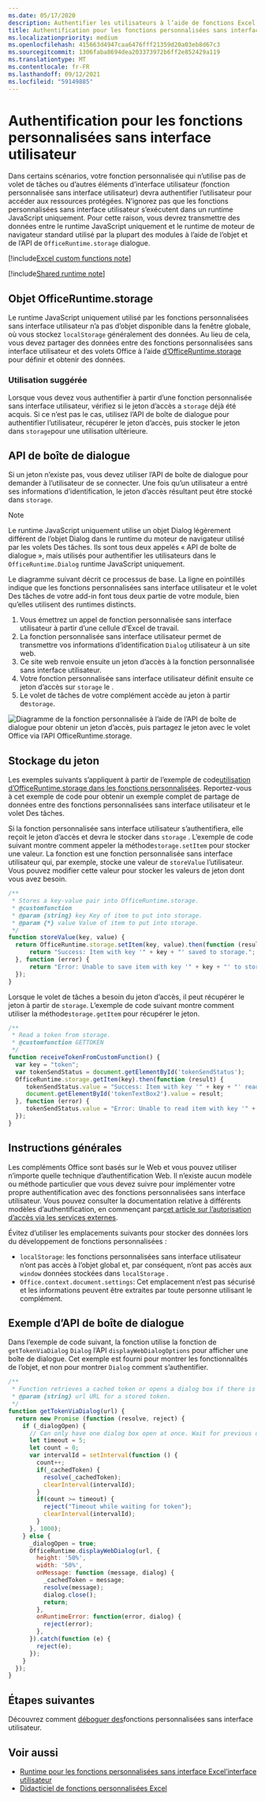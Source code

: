 ```yaml
---
ms.date: 05/17/2020
description: Authentifier les utilisateurs à l’aide de fonctions Excel qui n’utilisent pas le volet Des tâches.
title: Authentification pour les fonctions personnalisées sans interface utilisateur
ms.localizationpriority: medium
ms.openlocfilehash: 415663d4947caa6476fff21359d20a03eb8d67c3
ms.sourcegitcommit: 1306faba8694dea203373972b6ff2e852429a119
ms.translationtype: MT
ms.contentlocale: fr-FR
ms.lasthandoff: 09/12/2021
ms.locfileid: "59149885"
---
```

# <a name="authentication-for-ui-less-custom-functions"></a>Authentification pour les fonctions personnalisées sans interface utilisateur

Dans certains scénarios, votre fonction personnalisée qui n’utilise pas de volet de tâches ou d’autres éléments d’interface utilisateur (fonction personnalisée sans interface utilisateur) devra authentifier l’utilisateur pour accéder aux ressources protégées. N’ignorez pas que les fonctions personnalisées sans interface utilisateur s’exécutent dans un runtime JavaScript uniquement. Pour cette raison, vous devrez transmettre des données entre le runtime JavaScript uniquement et le runtime de moteur de navigateur standard utilisé par la plupart des modules à l’aide de l’objet et de l’API de `OfficeRuntime.storage` dialogue.

[!include[Excel custom functions note](../includes/excel-custom-functions-note.md)]

[!include[Shared runtime note](../includes/shared-runtime-note.md)]

## <a name="officeruntimestorage-object"></a>Objet OfficeRuntime.storage

Le runtime JavaScript uniquement utilisé par les fonctions personnalisées sans interface utilisateur n’a pas d’objet disponible dans la fenêtre globale, où vous stockez `localStorage` généralement des données. Au lieu de cela, vous devez partager des données entre des fonctions personnalisées sans interface utilisateur et des volets Office à l’aide [d’OfficeRuntime.storage](/javascript/api/office-runtime/officeruntime.storage) pour définir et obtenir des données.

### <a name="suggested-usage"></a>Utilisation suggérée

Lorsque vous devez vous authentifier à partir d’une fonction personnalisée sans interface utilisateur, vérifiez si le jeton d’accès a `storage` déjà été acquis. Si ce n’est pas le cas, utilisez l’API de boîte de dialogue pour authentifier l’utilisateur, récupérer le jeton d’accès, puis stocker le jeton dans `storage`pour une utilisation ultérieure.

## <a name="dialog-api"></a>API de boîte de dialogue

Si un jeton n’existe pas, vous devez utiliser l’API de boîte de dialogue pour demander à l’utilisateur de se connecter. Une fois qu’un utilisateur a entré ses informations d’identification, le jeton d’accès résultant peut être stocké dans `storage`.

> [!NOTE]
> Le runtime JavaScript uniquement utilise un objet Dialog légèrement différent de l’objet Dialog dans le runtime du moteur de navigateur utilisé par les volets Des tâches. Ils sont tous deux appelés « API de boîte de dialogue », mais utilisés pour authentifier les utilisateurs dans le `OfficeRuntime.Dialog` runtime JavaScript uniquement.

Le diagramme suivant décrit ce processus de base. La ligne en pointillés indique que les fonctions personnalisées sans interface utilisateur et le volet Des tâches de votre add-in font tous deux partie de votre module, bien qu’elles utilisent des runtimes distincts.

1. Vous émettrez un appel de fonction personnalisée sans interface utilisateur à partir d’une cellule d’Excel de travail.
2. La fonction personnalisée sans interface utilisateur permet de transmettre vos informations d’identification `Dialog` utilisateur à un site web.
3. Ce site web renvoie ensuite un jeton d’accès à la fonction personnalisée sans interface utilisateur.
4. Votre fonction personnalisée sans interface utilisateur définit ensuite ce jeton d’accès sur `storage` le .
5. Le volet de tâches de votre complément accède au jeton à partir de`storage`.

![Diagramme de la fonction personnalisée à l’aide de l’API de boîte de dialogue pour obtenir un jeton d’accès, puis partagez le jeton avec le volet Office via l’API OfficeRuntime.storage.](../images/authentication-diagram.png "Diagramme d’authentification.")

## <a name="storing-the-token"></a>Stockage du jeton

Les exemples suivants s’appliquent à partir de l’exemple de code[utilisation d’OfficeRuntime.storage dans les fonctions personnalisées](https://github.com/OfficeDev/PnP-OfficeAddins/tree/master/Excel-custom-functions/AsyncStorage). Reportez-vous à cet exemple de code pour obtenir un exemple complet de partage de données entre des fonctions personnalisées sans interface utilisateur et le volet Des tâches.

Si la fonction personnalisée sans interface utilisateur s’authentifiera, elle reçoit le jeton d’accès et devra le stocker dans `storage` . L’exemple de code suivant montre comment appeler la méthode`storage.setItem` pour stocker une valeur. La fonction est une fonction personnalisée sans interface utilisateur qui, par exemple, stocke une valeur de `storeValue` l’utilisateur. Vous pouvez modifier cette valeur pour stocker les valeurs de jeton dont vous avez besoin.

```js
/**
 * Stores a key-value pair into OfficeRuntime.storage.
 * @customfunction
 * @param {string} key Key of item to put into storage.
 * @param {*} value Value of item to put into storage.
 */
function storeValue(key, value) {
  return OfficeRuntime.storage.setItem(key, value).then(function (result) {
      return "Success: Item with key '" + key + "' saved to storage.";
  }, function (error) {
      return "Error: Unable to save item with key '" + key + "' to storage. " + error;
  });
}
```

Lorsque le volet de tâches a besoin du jeton d’accès, il peut récupérer le jeton à partir de `storage`. L’exemple de code suivant montre comment utiliser la méthode`storage.getItem` pour récupérer le jeton.

```js
/**
 * Read a token from storage.
 * @customfunction GETTOKEN
 */
function receiveTokenFromCustomFunction() {
  var key = "token";
  var tokenSendStatus = document.getElementById('tokenSendStatus');
  OfficeRuntime.storage.getItem(key).then(function (result) {
     tokenSendStatus.value = "Success: Item with key '" + key + "' read from storage.";
     document.getElementById('tokenTextBox2').value = result;
  }, function (error) {
     tokenSendStatus.value = "Error: Unable to read item with key '" + key + "' from storage. " + error;
  });
}
```

## <a name="general-guidance"></a>Instructions générales

Les compléments Office sont basés sur le Web et vous pouvez utiliser n’importe quelle technique d’authentification Web. Il n’existe aucun modèle ou méthode particulier que vous devez suivre pour implémenter votre propre authentification avec des fonctions personnalisées sans interface utilisateur. Vous pouvez consulter la documentation relative à différents modèles d’authentification, en commençant par[cet article sur l’autorisation d’accès via les services externes](../develop/auth-external-add-ins.md).  

Évitez d’utiliser les emplacements suivants pour stocker des données lors du développement de fonctions personnalisées :

- `localStorage`: les fonctions personnalisées sans interface utilisateur n’ont pas accès à l’objet global et, par conséquent, n’ont pas accès aux `window` données stockées dans `localStorage` .
- `Office.context.document.settings`: Cet emplacement n’est pas sécurisé et les informations peuvent être extraites par toute personne utilisant le complément.

## <a name="dialog-box-api-example"></a>Exemple d’API de boîte de dialogue

Dans l’exemple de code suivant, la fonction utilise la fonction de `getTokenViaDialog` `Dialog` l’API `displayWebDialogOptions` pour afficher une boîte de dialogue. Cet exemple est fourni pour montrer les fonctionnalités de l’objet, et non pour montrer `Dialog` comment s’authentifier.

```JavaScript
/**
 * Function retrieves a cached token or opens a dialog box if there is no saved token. Note that this is not a sufficient example of authentication but is intended to show the capabilities of the Dialog object.
 * @param {string} url URL for a stored token.
 */
function getTokenViaDialog(url) {
  return new Promise (function (resolve, reject) {
    if (_dialogOpen) {
      // Can only have one dialog box open at once. Wait for previous dialog box's token.
      let timeout = 5;
      let count = 0;
      var intervalId = setInterval(function () {
        count++;
        if(_cachedToken) {
          resolve(_cachedToken);
          clearInterval(intervalId);
        }
        if(count >= timeout) {
          reject("Timeout while waiting for token");
          clearInterval(intervalId);
        }
      }, 1000);
    } else {
      _dialogOpen = true;
      OfficeRuntime.displayWebDialog(url, {
        height: '50%',
        width: '50%',
        onMessage: function (message, dialog) {
          _cachedToken = message;
          resolve(message);
          dialog.close();
          return;
        },
        onRuntimeError: function(error, dialog) {
          reject(error);
        },
      }).catch(function (e) {
        reject(e);
      });
    }
  });
}
```

## <a name="next-steps"></a>Étapes suivantes
Découvrez comment [déboguer des](custom-functions-debugging.md)fonctions personnalisées sans interface utilisateur.

## <a name="see-also"></a>Voir aussi

* [Runtime pour les fonctions personnalisées sans interface Excel’interface utilisateur](custom-functions-runtime.md)
* [Didacticiel de fonctions personnalisées Excel](../tutorials/excel-tutorial-create-custom-functions.md)